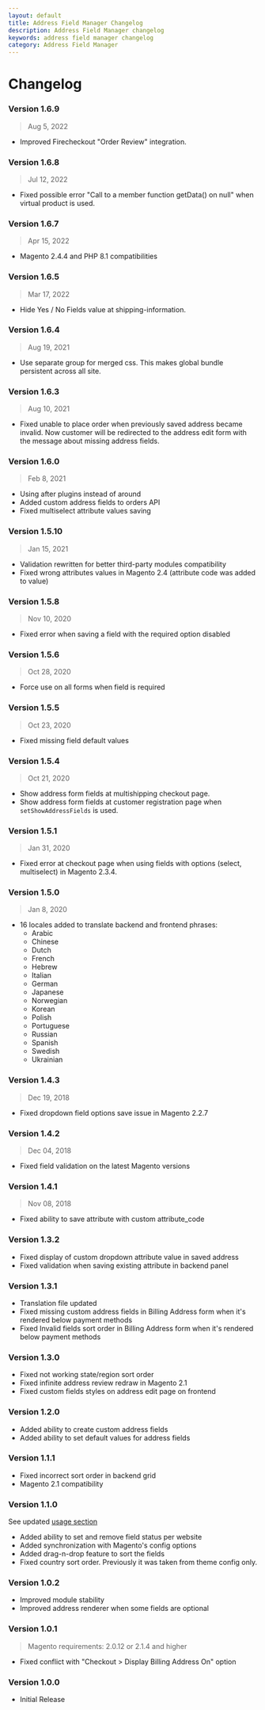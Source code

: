 ```yaml
---
layout: default
title: Address Field Manager Changelog
description: Address Field Manager changelog
keywords: address field manager changelog
category: Address Field Manager
---
```


# Changelog

### Version 1.6.9

> Aug 5, 2022

 -  Improved Firecheckout "Order Review" integration.

### Version 1.6.8

> Jul 12, 2022

 -  Fixed possible error "Call to a member function getData() on null" when
    virtual product is used.

### Version 1.6.7

> Apr 15, 2022

 -  Magento 2.4.4 and PHP 8.1 compatibilities

### Version 1.6.5

> Mar 17, 2022

 -  Hide Yes / No Fields value at shipping-information.

### Version 1.6.4

> Aug 19, 2021

 -  Use separate group for merged css.
    This makes global bundle persistent across all site.

### Version 1.6.3

> Aug 10, 2021

 -  Fixed unable to place order when previously saved address became invalid. Now
    customer will be redirected to the address edit form with the message about
    missing address fields.

### Version 1.6.0

> Feb 8, 2021

 -  Using after plugins instead of around
 -  Added custom address fields to orders API
 -  Fixed multiselect attribute values saving

### Version 1.5.10

> Jan 15, 2021

 -  Validation rewritten for better third-party modules compatibility
 -  Fixed wrong attributes values in Magento 2.4 (attribute code was added to value)

### Version 1.5.8

> Nov 10, 2020

 -  Fixed error when saving a field with the required option disabled

### Version 1.5.6

> Oct 28, 2020

 -  Force use on all forms when field is required

### Version 1.5.5

> Oct 23, 2020

 -  Fixed missing field default values

### Version 1.5.4

> Oct 21, 2020

 -  Show address form fields at multishipping checkout page.
 -  Show address form fields at customer registration page when `setShowAddressFields`
    is used.

### Version 1.5.1

> Jan 31, 2020

 -  Fixed error at checkout page when using fields with options
    (select, multiselect) in Magento 2.3.4.

### Version 1.5.0

> Jan 8, 2020

 -  16 locales added to translate backend and frontend phrases:
    - Arabic
    - Chinese
    - Dutch
    - French
    - Hebrew
    - Italian
    - German
    - Japanese
    - Norwegian
    - Korean
    - Polish
    - Portuguese
    - Russian
    - Spanish
    - Swedish
    - Ukrainian

### Version 1.4.3

> Dec 19, 2018

 -  Fixed dropdown field options save issue in Magento 2.2.7

### Version 1.4.2

> Dec 04, 2018

 -  Fixed field validation on the latest Magento versions

### Version 1.4.1

> Nov 08, 2018

 -  Fixed ability to save attribute with custom attribute_code

### Version 1.3.2

 -  Fixed display of custom dropdown attribute value in saved address
 -  Fixed validation when saving existing attribute in backend panel

### Version 1.3.1

 -  Translation file updated
 -  Fixed missing custom address fields in Billing Address form when it's
    rendered below payment methods
 -  Fixed Invalid fields sort order in Billing Address form when it's
    rendered below payment methods

### Version 1.3.0

 -  Fixed not working state/region sort order
 -  Fixed infinite address review redraw in Magento 2.1
 -  Fixed custom fields styles on address edit page on frontend

### Version 1.2.0

 -  Added ability to create custom address fields
 -  Added ability to set default values for address fields

### Version 1.1.1

 -  Fixed incorrect sort order in backend grid
 -  Magento 2.1 compatibility

### Version 1.1.0

See updated [usage section](/m2/extensions/address-field-manager/usage/)

 -  Added ability to set and remove field status per website
 -  Added synchronization with Magento's config options
 -  Added drag-n-drop feature to sort the fields
 -  Fixed country sort order. Previously it was taken from theme config only.

### Version 1.0.2

 -  Improved module stability
 -  Improved address renderer when some fields are optional

### Version 1.0.1

> Magento requirements: 2.0.12 or 2.1.4 and higher

 -  Fixed conflict with "Checkout > Display Billing Address On" option

### Version 1.0.0

 -  Initial Release
